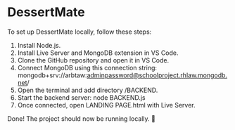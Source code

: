# DessertMate
To set up DessertMate locally, follow these steps:

1. Install Node.js.  
2. Install Live Server and MongoDB extension in VS Code.  
3. Clone the GitHub repository and open it in VS Code.  
4. Connect MongoDB using this connection string: mongodb+srv://arbtaw:adminpassword@schoolproject.rhlaw.mongodb.net/  
5. Open the terminal and add directory /BACKEND.  
6. Start the backend server: node BACKEND.js  
7. Once connected, open LANDING PAGE.html with Live Server.  

Done! The project should now be running locally. 🚀

